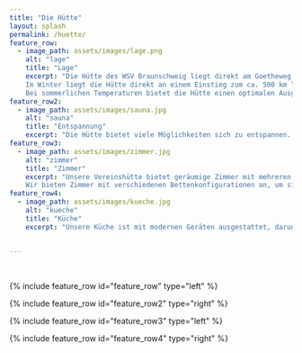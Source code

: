 ```yaml
---
title: "Die Hütte"
layout: splash
permalink: /huette/
feature_row:
  - image_path: assets/images/lage.png
    alt: "lage"
    title: "Lage"
    excerpt: "Die Hütte des WSV Braunschweig liegt direkt am Goetheweg.
    Im Winter liegt die Hütte direkt an einem Einstieg zum ca. 500 km langen Loipennetz des Harzes.
    Bei sommerlichen Temperaturen bietet die Hütte einen optimalen Ausgangspunkt für Wander- oder Mountainbiketouren. "
feature_row2:
  - image_path: assets/images/sauna.jpg
    alt: "sauna"
    title: "Entspannung"
    excerpt: "Die Hütte bietet viele Möglichkeiten sich zu entspannen. Neben einem Aktivraum für Regentage, welcher durch die jüngeren Mitglieder auch gerne zum Toben genutzt wird, gibt es auch die Möglichkeit sich in der Vereinssauna zu entspannen. Unsere Sauna ist modern und gepflegt und bietet Platz für mehrere Personen."
feature_row3:
  - image_path: assets/images/zimmer.jpg
    alt: "zimmer"
    title: "Zimmer"
    excerpt: "Unsere Vereinshütte bietet geräumige Zimmer mit mehreren Betten, die perfekt für Übernachtungen bei Vereinsausflügen, Trainingslagern oder anderen Veranstaltungen geeignet sind. Unsere Zimmer sind sauber und gepflegt und bieten genügend Platz für eine komfortable Übernachtung.
    Wir bieten Zimmer mit verschiedenen Bettenkonfigurationen an, um sicherzustellen, dass alle Mitglieder des Vereins eine passende Unterkunft finden. Unsere Zimmer sind mit Schränken, Tischen und Stühlen ausgestattet, um Ihnen einen komfortablen Aufenthalt zu ermöglichen. Unsere Gemeinschaftsbäder sind stets sauber und bieten alle Annehmlichkeiten, die Sie benötigen."
feature_row4:
  - image_path: assets/images/kueche.jpg
    alt: "kueche"
    title: "Küche"
    excerpt: "Unsere Küche ist mit modernen Geräten ausgestattet, darunter mehrere Herde und Ofen. Unsere Küche ist ein Ort, an dem Sie sich wie zu Hause fühlen können. Hier können Sie gemeinsam kochen, lachen und unvergessliche Erinnerungen schaffen."


---
```


<br/>

{% include feature_row id="feature_row" type="left" %}

{% include feature_row id="feature_row2" type="right" %}

{% include feature_row id="feature_row3" type="left" %}

{% include feature_row id="feature_row4" type="right" %}
